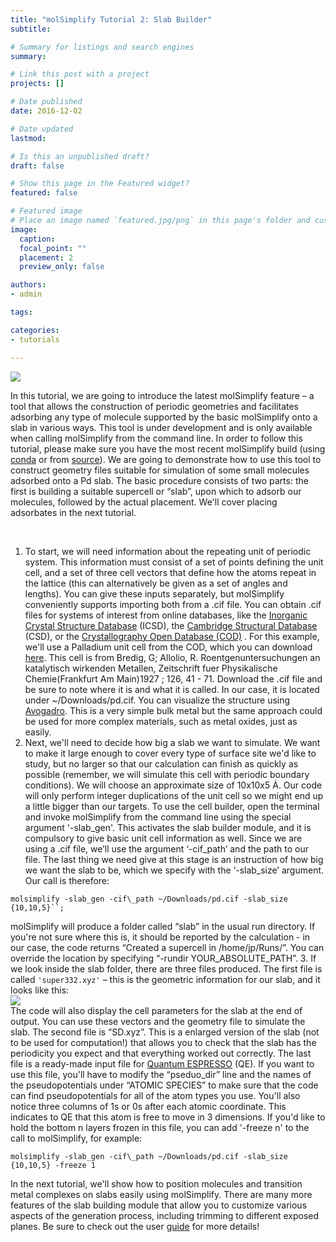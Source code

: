 ```yaml
---
title: "molSimplify Tutorial 2: Slab Builder"
subtitle: 

# Summary for listings and search engines
summary: 

# Link this post with a project
projects: []

# Date published
date: 2016-12-02

# Date updated
lastmod: 

# Is this an unpublished draft?
draft: false

# Show this page in the Featured widget?
featured: false

# Featured image
# Place an image named `featured.jpg/png` in this page's folder and customize its options here.
image:
  caption: 
  focal_point: ""
  placement: 2
  preview_only: false

authors:
- admin

tags:

categories:
- tutorials

---
```

![](/sites/default/files/Tutorials/pic_1.png)


In this tutorial, we are going to introduce the latest molSimplify feature – a tool that allows the construction of periodic geometries and facilitates adsorbing any type of molecule supported by the basic molSimplify onto a slab in various ways. This tool is under development and is only available when calling molSimplify from the command line. In order to follow this tutorial, please make sure you have the most recent molSimplify build (using [conda](http://hjklol.mit.edu/content/new-installation-option-molsimplify) or from  [source](https://github.com/hjkgrp/molSimplify/tree/JP)). We are going to demonstrate how to use this tool to construct geometry files suitable for simulation of some small molecules adsorbed onto a Pd slab. The basic procedure consists of two parts: the first is building a suitable supercell or “slab”, upon which to adsorb our molecules, followed by the actual placement. We'll cover placing adsorbates in the next tutorial.


 


1. To start, we will need information about the repeating unit of periodic system. This information must consist of a set of points defining the unit cell, and a set of three cell vectors that define how the atoms repeat in the lattice (this can alternatively be given as a set of angles and lengths). You can give these inputs separately, but molSimplify conveniently supports importing both from a .cif file. You can obtain .cif files for systems of interest from online databases, like the  [Inorganic Crystal Structure Database](http://icsd.fiz-karlsruhe.de) (ICSD), the  [Cambridge Structural Database](http://www.ccdc.cam.ac.uk/solutions/csd-system/components/csd/)  (CSD), or the  [Crystallography Open Database (COD)](http://www.crystallography.net/cod/) . For this example, we'll use a Palladium unit cell from the COD, which you can download [here](http://www.crystallography.net/cod/1011104.cif?CODSESSION=768im5cpdlrjf9hedjd1rj25vu). This cell is from Bredig, G; Allolio, R. Roentgenuntersuchungen an katalytisch wirkenden Metallen, Zeitschrift fuer Physikalische Chemie(Frankfurt Am Main)1927 ; 126, 41 - 71. Download the .cif file and be sure to note where it is and what it is called. In our case, it is located under ~/Downloads/pd.cif. You can visualize the structure using [Avogadro](https://avogadro.cc/docs/). This is a very simple bulk metal but the same approach could be used for more complex materials, such as metal oxides, just as easily.
2. Next, we'll need to decide how big a slab we want to simulate. We want to make it large enough to cover every type of surface site we'd like to study, but no larger so that our calculation can finish as quickly as possible (remember, we will simulate this cell with periodic boundary conditions). We will choose an approximate size of 10x10x5 Ȧ. Our code will only perform integer duplications of the unit cell so we might end up a little bigger than our targets. To use the cell builder, open the terminal and invoke molSimplify from the command line using the special argument '-slab\_gen'. This activates the slab builder module, and it is compulsory to give basic unit cell information as well. Since we are using a .cif file, we’ll use the argument ‘-cif\_path’ and the path to our file. The last thing we need give at this stage is an instruction of how big we want the slab to be, which we specify with the ‘-slab\_size’ argument. Our call is therefore:  
  
`molsimplify -slab_gen -cif\_path ~/Downloads/pd.cif -slab_size {10,10,5}``;`  
  
molSimplify will produce a folder called “slab” in the usual run directory. If you're not sure where this is, it should be reported by the calculation - in our case, the code returns “Created a supercell in /home/jp/Runs/”. You can override the location by specifying “-rundir YOUR\_ABSOLUTE\_PATH”.
3. If we look inside the slab folder, there are three files produced. The first file is called `'super332.xyz'` – this is the geometric information for our slab, and it looks like this:  
![](/sites/default/files/Tutorials/2-output.png)  
The code will also display the cell parameters for the slab at the end of output. You can use these vectors and the geometry file to simulate the slab. The second file is “SD.xyz”. This is a enlarged version of the slab (not to be used for computation!) that allows you to check that the slab has the periodicity you expect and that everything worked out correctly. The last file is a ready-made input file for [Quantum ESPRESSO](http://www.quantum-espresso.org/)  (QE). If you want to use this file, you'll have to modify the “pseduo\_dir” line and the names of the pseudopotentials under “ATOMIC SPECIES” to make sure that the code can find pseudopotentials for all of the atom types you use. You'll also notice three columns of 1s or 0s after each atomic coordinate. This indicates to QE that this atom is free to move in 3 dimensions. If you'd like to hold the bottom n layers frozen in this file, you can add '-freeze n' to the call to molSimplify, for example:  
  
`molsimplify -slab_gen -cif\_path ~/Downloads/pd.cif -slab_size {10,10,5} -freeze 1`

  


In the next tutorial, we'll show how to position molecules and transition metal complexes on slabs easily using molSimplify. There are many more features of the slab building module that allow you to customize various aspects of the generation process, including trimming to different exposed planes. Be sure to check out the user  [guide](http://hjklol.mit.edu/sites/default/files/Tutorials/molSimplify_v1.pdf)  for more details!


